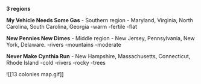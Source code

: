 **3 regions**

**My Vehicle Needs Some Gas** - Southern region - Maryland, Virginia, North Carolina, South Carolina, Georgia
-warm 
-fertile 
-flat

**New Pennies New Dimes** - Middle region - New Jersey, Pennsylvania, New York, Delaware.
-rivers 
-mountains 
-moderate 

**Never Make Cynthia Run** -  New Hampshire, Massachusetts, Connecticut, Rhode Island
-cold 
-rivers 
-rocky 
-trees



![[13 colonies map.gif]]